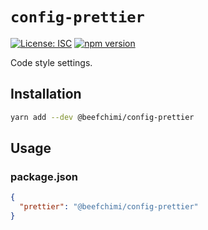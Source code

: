# `config-prettier`

[![License: ISC](https://img.shields.io/badge/License-ISC-blue.svg)](https://opensource.org/licenses/ISC) [![npm version](https://badge.fury.io/js/%beefchimi%config-prettier.svg)](https://badge.fury.io/js/%beefchimi%config-prettier.svg)

Code style settings.

## Installation

```bash
yarn add --dev @beefchimi/config-prettier
```

## Usage

### package.json

```json
{
  "prettier": "@beefchimi/config-prettier"
}
```
